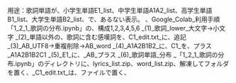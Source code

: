 用途：歌詞単語が、小学生単語E1_list、中学生単語A1A2_list、高学生単語B1_list、大学生単語B2_list、で、あるない表示。
、Google_Colab_利用手順
「1_2_1_歌詞の分布.ipynb」の、構成1,2,3,4,5,6
_(1)_歌詞_lower_大文字→小文字
_(2)_単語以外の、歌詞に含む感嘆詞を、C1_edit.txt_に、追記
_(3)_AB_UTF8→重複削除→AB_word
_(4)_A1A2B1B2_に、C1_を、プラス_A1A2B1B2C1
_(5)_E1_に、_AB_プラス
_(6)_歌詞単語_分布
_「1_2_1_歌詞の分布.ipynb」のディレクトリに、lyrics_list.zip、word_list.zip、解凍してフォルダを置く、_C1_edit.txt_は、ファイルで置く、
